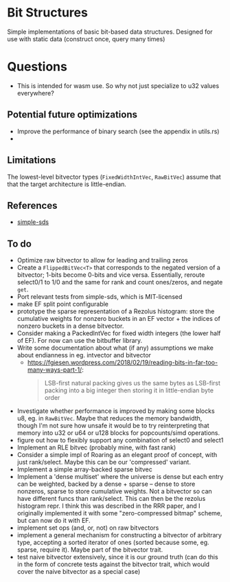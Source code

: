 # Bit Structures

Simple implementations of basic bit-based data structures. Designed for use with static data (construct once, query many times)

# Questions

- This is intended for wasm use. So why not just specialize to u32 values everywhere?


## Potential future optimizations

- Improve the performance of binary search (see the appendix in utils.rs)
- 

## Limitations

The lowest-level bitvector types (`FixedWidthIntVec`, `RawBitVec`) assume that that the target architecture is little-endian.

## References

- [simple-sds](https://github.com/jltsiren/simple-sds/)

## To do

- Optimize raw bitvector to allow for leading and trailing zeros
- Create a `FlippedBitVec<T>` that corresponds to the negated version of a bitvector; 1-bits become 0-bits and vice versa. Essentially, reroute select0/1 to 1/0 and the same for rank and count ones/zeros, and negate `get`.
- Port relevant tests from simple-sds, which is MIT-licensed
- make EF split point configurable
- prototype the sparse representation of a Rezolus histogram: store the cumulative weights for nonzero buckets in an EF vector + the indices of nonzero buckets in a dense bitvector.
- Consider making a PackedIntVec for fixed width integers (the lower half of EF). For now can use the bitbuffer library.
- Write some documentation about what (if any) assumptions we make about endianness in eg. intvector and bitvector
  - https://fgiesen.wordpress.com/2018/02/19/reading-bits-in-far-too-many-ways-part-1/:
    > LSB-first natural packing gives us the same bytes as LSB-first packing into a big integer then storing it in little-endian byte order
- Investigate whether performance is improved by making some blocks u8, eg. in `RawBitVec`. Maybe that reduces the memory bandwidth, though I'm not sure how unsafe it would be to try reinterpreting that memory into u32 or u64 or u128 blocks for popcounts/simd operations.
- figure out how to flexibly support any combination of select0 and select1
- Implement an RLE bitvec (probably mine, with fast rank)
- Consider a simple impl of Roaring as an elegant proof of concept, with just rank/select. Maybe this can be our 'compressed' variant.
- Implement a simple array-backed sparse bitvec
- Implement a 'dense multiset' where the universe is dense but each entry can be weighted, backed by a dense + sparse – dense to store nonzeros, sparse to store cumulative weights. Not a bitvector so can have different funcs than rank/select. This can then be the rezolus histogram repr. I think this was described in the RRR paper, and I originally implemented it with some "zero-compressed bitmap" scheme, but can now do it with EF.
- implement set ops (and, or, not) on raw bitvectors
- implement a general mechanism for constructing a bitvector of arbitrary type, accepting a sorted iterator of ones (sorted because some, eg. sparse, require it). Maybe part of the bitvector trait.
- test naive bitvector extensively, since it is our ground truth (can do this in the form of concrete tests against the bitvector trait, which would cover the naive bitvector as a special case)